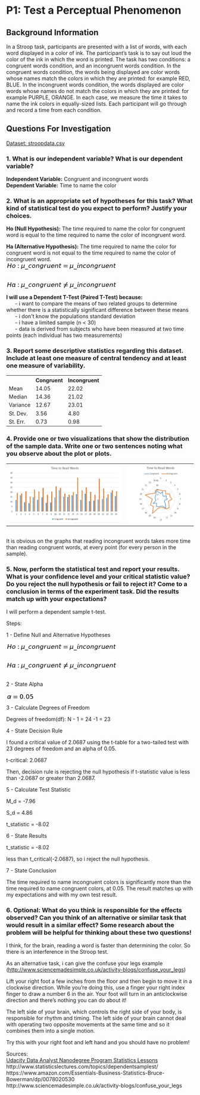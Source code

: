 # P1: Test a Perceptual Phenomenon

<h2>Background Information</h2>

In a Stroop task, participants are presented with a list of words, with each word displayed in a color of ink. The participant’s task is to say out loud the color of the ink in which the word is printed. The task has two conditions: a congruent words condition, and an incongruent words condition. In the congruent words condition, the words being displayed are color words whose names match the colors in which they are printed: for example RED, BLUE. In the incongruent words condition, the words displayed are color words whose names do not match the colors in which they are printed: for example PURPLE, ORANGE. In each case, we measure the time it takes to name the ink colors in equally-sized lists. Each participant will go through and record a time from each condition.

<h2>Questions For Investigation</h2>

[Dataset: stroopdata.csv](stroopdata.csv)
<p>

<h3> 1. What is our independent variable? What is our dependent variable? </h3>

<b>Independent Variable:</b> Congruent and incongruent words
<br>
<b>Dependent Variable:</b> Time to name the color

<p>

<h3> 2. What is an appropriate set of hypotheses for this task? What kind of statistical test do you expect to perform? Justify your choices.</h3>

<b>Ho (Null Hypothesis):</b> The time required to name the color for congruent word is equal to the time required to name the color of incongruent word. 

<b>Ha (Alternative Hypothesis):</b> The time required to name the color for congruent word is not equal to the time required to name the color of incongruent word. 
<br>
<img src="null_hypo.png" align="center" border="0" alt="Ho:  \mu\_congruent =  \mu\_incongruent" width="299" height="19" /> <br>
<br>

<img src="alternative_hypo.png" align="center" border="0" alt="Ha:  \mu\_congruent  \neq   \mu\_incongruent" width="299" height="19" />

<p>

<b>I will use a Dependent T-Test (Paired T-Test) because:  </b> <br>
 &nbsp; &nbsp; &nbsp; - i want to compare the means of two related groups to determine whether there is a statistically significant difference between these means <br>
 &nbsp; &nbsp; &nbsp; - i don't know the populations standard deviation <br>
 &nbsp; &nbsp; &nbsp; - i have a limited sample (n < 30) <br>
 &nbsp; &nbsp; &nbsp; - data is derived from subjects who have been measured at two time points (each individual has two measurements) <br>
 
<p>

<h3>3. Report some descriptive statistics regarding this dataset. Include at least one measure of central tendency and at least one measure of variability.</h3>

<center>
<table>
<tr>
<th></th>
<th>Congruent</th>
<th>Incongruent</th>
</tr>
<tr>
<td>Mean</td>
<td>14.05</td>
<td>22.02</td>
</tr>

<tr>
<td>Median</td>
<td>14.36</td>
<td>21.02</td>
</tr>

<tr>
<td>Variance</td>
<td>12.67</td>
<td>23.01</td>
</tr>

<tr>
<td>St. Dev.</td>
<td>3.56</td>
<td>4.80</td>
</tr>

<tr>
<td>St. Err.</td>
<td>0.73</td>
<td>0.98</td>
</tr>


</table>
</center>

<p>


<h3>
4. Provide one or two visualizations that show the distribution of the sample data. Write one or two sentences noting what you observe about the plot or plots.
</h3>

<center>
<table>

<tr>
<td>
   <img src="graph1.JPG" alt="graph1">
</td>
<td>
   <img src="graph2.JPG" alt="graph1">
</td>
</tr>



</table>
</center>
<br>
It is obvious on the graphs that reading incongruent words takes more time than reading congruent words, at every point (for every person in the sample). 

<p>


<h3>
5. Now, perform the statistical test and report your results. What is your confidence level and your critical statistic value? Do you reject the null hypothesis or fail to reject it? Come to a conclusion in terms of the experiment task. Did the results match up with your expectations?
</h3>

I will perform a dependent sample t-test.<br>

Steps: <br>
 
1 - Define Null and Alternative Hypotheses <br>

<img src="null_hypo.png" align="center" border="0" alt="Ho:  \mu\_congruent =  \mu\_incongruent" width="299" height="19" /> <br>
<br>

<img src="alternative_hypo.png" align="center" border="0" alt="Ha:  \mu\_congruent  \neq   \mu\_incongruent" width="299" height="19" /> <br>
<br>

2 - State Alpha <br>

<img src="alpha.png" align="center" border="0" alt=" \alpha = 0.05" width="75" height="15" />
<br>

3 - Calculate Degrees of Freedom <br>

Degrees of freedom(df): N - 1 = 24 -1 = 23

4 - State Decision Rule <br>

I found a critical value of 2.0687 using the t-table for a two-tailed test with 23 degrees of freedom and an alpha of 0.05. <br>

t-critical: 2.0687 <br>

Then,  decision rule is rejecting the null hypothesis if t-statistic value is less than -2.0687 or greater than 2.0687.



5 - Calculate Test Statistic <br>

M_d = -7.96 <br>

S_d = 4.86 <br>

t_statistic = -8.02 <br>


6 - State Results <br>

t_statistic = -8.02 <br>

less than t_critical(-2.0687), so i reject the null hypothesis.

7 - State Conclusion <br>

The time required to name incongruent colors is significantly more than the time required to name congruent colors, at 0.05. The result matches up with my expectations and with my own test result. 

<p>

<h3>
6. Optional: What do you think is responsible for the effects observed? Can you think of an alternative or similar task that would result in a similar effect? Some research about the problem will be helpful for thinking about these two questions!
</h3>

I think, for the brain, reading a word is faster than determining the color. So there is an interference in the Stroop test. 

As an alternative task, i can give the confuse your legs example (http://www.sciencemadesimple.co.uk/activity-blogs/confuse_your_legs)

Lift your right foot a few inches from the floor and then begin to move it in a clockwise direction. While you’re doing this, use a finger your right index finger to draw a number 6 in the air. Your foot will turn in an anticlockwise direction and there’s nothing you can do about it!

The left side of your brain, which controls the right side of your body, is responsible for rhythm and timing. The left side of your brain cannot deal with operating two opposite movements at the same time and so it combines them into a single motion.

Try this with your right foot and left hand and you should have no problem!


<p><p>
Sources: 
<br>
<a href="https://classroom.udacity.com/nanodegrees/nd002">Udacity Data Analyst Nanodegree Program Statistics Lessons</a> 
<br>
http://www.statisticslectures.com/topics/dependentsamplest/
<br>
https://www.amazon.com/Essentials-Business-Statistics-Bruce-Bowerman/dp/0078020530
<br>
http://www.sciencemadesimple.co.uk/activity-blogs/confuse_your_legs



 
